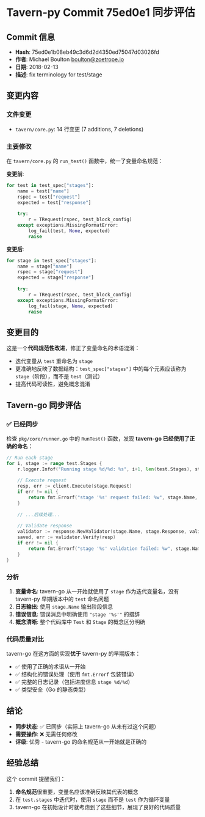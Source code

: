 # Tavern-py Commit 75ed0e1 同步评估

## Commit 信息
- **Hash**: 75ed0e1b08eb49c3d6d2d4350ed75047d03026fd
- **作者**: Michael Boulton <boulton@zoetrope.io>
- **日期**: 2018-02-13
- **描述**: fix terminology for test/stage

## 变更内容

### 文件变更
- `tavern/core.py`: 14 行变更 (7 additions, 7 deletions)

### 主要修改

在 `tavern/core.py` 的 `run_test()` 函数中，统一了变量命名规范：

**变更前**:
```python
for test in test_spec["stages"]:
    name = test["name"]
    rspec = test["request"]
    expected = test["response"]
    
    try:
        r = TRequest(rspec, test_block_config)
    except exceptions.MissingFormatError:
        log_fail(test, None, expected)
        raise
```

**变更后**:
```python
for stage in test_spec["stages"]:
    name = stage["name"]
    rspec = stage["request"]
    expected = stage["response"]
    
    try:
        r = TRequest(rspec, test_block_config)
    except exceptions.MissingFormatError:
        log_fail(stage, None, expected)
        raise
```

## 变更目的

这是一个**代码规范性改进**，修正了变量命名的术语混淆：
- 迭代变量从 `test` 重命名为 `stage`
- 更准确地反映了数据结构：`test_spec["stages"]` 中的每个元素应该称为 `stage`（阶段），而不是 `test`（测试）
- 提高代码可读性，避免概念混淆

## Tavern-go 同步评估

### ✅ 已经同步

检查 `pkg/core/runner.go` 中的 `RunTest()` 函数，发现 **tavern-go 已经使用了正确的命名**：

```go
// Run each stage
for i, stage := range test.Stages {
    r.logger.Infof("Running stage %d/%d: %s", i+1, len(test.Stages), stage.Name)
    
    // Execute request
    resp, err := client.Execute(stage.Request)
    if err != nil {
        return fmt.Errorf("stage '%s' request failed: %w", stage.Name, err)
    }
    
    // ...后续处理...
    
    // Validate response
    validator := response.NewValidator(stage.Name, stage.Response, validatorConfig)
    saved, err := validator.Verify(resp)
    if err != nil {
        return fmt.Errorf("stage '%s' validation failed: %w", stage.Name, err)
    }
}
```

### 分析

1. **变量命名**: tavern-go 从一开始就使用了 `stage` 作为迭代变量名，没有 tavern-py 早期版本中的 `test` 命名问题
2. **日志输出**: 使用 `stage.Name` 输出阶段信息
3. **错误信息**: 错误消息中明确使用 `"stage '%s'"` 的措辞
4. **概念清晰**: 整个代码库中 `Test` 和 `Stage` 的概念区分明确

### 代码质量对比

tavern-go 在这方面的实现**优于** tavern-py 的早期版本：
- ✅ 使用了正确的术语从一开始
- ✅ 结构化的错误处理（使用 `fmt.Errorf` 包装错误）
- ✅ 完整的日志记录（包括进度信息 `stage %d/%d`）
- ✅ 类型安全（Go 的静态类型）

## 结论

- **同步状态**: ✅ 已同步（实际上 tavern-go 从未有过这个问题）
- **需要操作**: ❌ 无需任何修改
- **评级**: 优秀 - tavern-go 的命名规范从一开始就是正确的

## 经验总结

这个 commit 提醒我们：
1. **命名规范**很重要，变量名应该准确反映其代表的概念
2. 在 `test.stages` 中迭代时，使用 `stage` 而不是 `test` 作为循环变量
3. tavern-go 在初始设计时就考虑到了这些细节，展现了良好的代码质量
